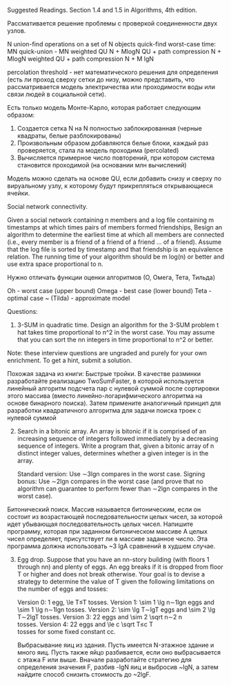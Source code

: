 Suggested Readings. Section 1.4 and 1.5 in Algorithms, 4th edition.


Рассмативается решение проблемы с проверкой соединенности двух узлов.


N union-find operations on a set of N objects
quick-find worst-case time: MN
quick-union - MN
weighted QU N + MlogN
QU + path compression N + MlogN
weighted QU + path compression N + M lgN 


percolation threshold - нет математического решения для определения (есть ли проход сверху сетки до низу, 
можно представить, что рассматривается модель электричества или проходимости воды или связи людей в социальной сети).

Есть только модель Монте-Карло, которая работает следующим образом:

1) Создается сетка N на N полностью заблокированная (черные квадраты, белые разблокированы)
2) Произвольным образом добавляются белые блоки, каждый раз проверяется, стала ла модель проходима (percolated)
3) Вычисляется примерное число повторений, при котором система становится проходимой (на основании млн вычислений)

Модель можно сделать на основе QU, если добавить снизу и сверху по вируальному узлу, к которому будут прикрепляться открывающиеся ячейки.



Social network connectivity. 

Given a social network containing n members and a log file containing m timestamps 
at which times pairs of members formed friendships, 
Вesign an algorithm to determine the earliest time at which all members are connected 
(i.e., every member is a friend of a friend of a friend ... of a friend). 
Assume that the log file is sorted by timestamp and that friendship is an equivalence relation. 
The running time of your algorithm should be m log(n) or better and use extra space proportional to n.



Нужно отличать функции оценки алгоритмов (О, Омега, Тета, Тильда)    

Oh - worst case (upper bound)
Omega - best case (lower bound)
Teta - optimal case
~ (Tilda) - approximate model                                                                                                                                                                                                                                                                                                                                                                                                                                                                                                                                                                                                                                                                                                                                                                                                                                                                                                                                                                                                                                                                                                                                                                                                                                                                                                                                                                                                                                                                                                                                                                                                                                                                                    


Questions:

1) 3-SUM in quadratic time. Design an algorithm for the 3-SUM problem t
hat takes time proportional to n^2 in the worst case. 
You may assume that you can sort the nn integers in time proportional to n^2 or better.
   
Note: these interview questions are ungraded and purely for your own enrichment. To get a hint, submit a solution.


Похожая задача из книги:
Быстрые тройки. В качестве разминки разработайте реализацию TwoSumFaster, 
в которой используется линейный алгоритм подсчета пар с нулевой суммой 
после сортировки этого массива (вместо линейно-логарифмического алгоритма на основе бинарного поиска). 
Затем примените аналогичный принцип для разработки квадратичного алгоритма 
для задачи поиска троек с нулевой суммой


2) Search in a bitonic array. An array is bitonic if it is comprised of an increasing sequence of integers 
followed immediately by a decreasing sequence of integers. 
Write a program that, given a bitonic array of n distinct integer values, 
determines whether a given integer is in the array.
   
   Standard version: Use ∼3lgn compares in the worst case.
   Signing bonus: Use ∼2lgn compares in the worst case 
   (and prove that no algorithm can guarantee to perform fewer than ∼2lgn compares in the worst case).
   
   
Битонический поиск. Массив называется битоническим, если он состоит из возрастающей последовательности целых чисел, 
за которой идет убывающая последовательность целых чисел. 
Напишите программу, которая при заданном битоническом массиве А целых чисел определяет, 
присутствует ли в массиве заданное число. Эта программа должна использовать ~3 lgA сравнений в худшем случае.


   
3) Egg drop. Suppose that you have an nn-story building (with floors 1 through nn) and plenty of eggs. 
An egg breaks if it is dropped from floor T or higher and does not break otherwise. 
Your goal is to devise a strategy to determine the value of T given the following limitations 
on the number of eggs and tosses:
   
   Version 0: 1 egg, \le T≤T tosses.
   Version 1: \sim 1 \lg n∼1lgn eggs and \sim 1 \lg n∼1lgn tosses.
   Version 2: \sim \lg T∼lgT eggs and \sim 2 \lg T∼2lgT tosses.
   Version 3: 22 eggs and \sim 2 \sqrt n∼2 
   n
   ​	
     tosses.
   Version 4: 22 eggs and \le c \sqrt T≤c 
   T
   ​	
     tosses for some fixed constant cc.
     
     
     Выбрасывание яиц из здания. 
     Пусть имеется N-этажное здание и много яиц. 
     Пусть также яйцо разбивается, если оно выбрасывается с этажа F или выше. 
     Вначале разработайте стратегию для определения значения F, разбив -lgN яиц и выбросив ~lgN, 
     а затем найдите способ снизить стоимость до ~2lgF.